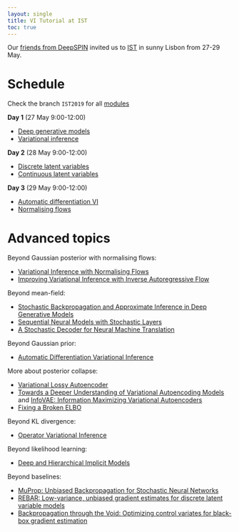 ```yaml
---
layout: single
title: VI Tutorial at IST
toc: true
---
```



Our [friends from DeepSPIN](https://deep-spin.github.io) invited us to [IST](https://tecnico.ulisboa.pt/pt/) in sunny Lisbon from 27-29 May. 


# Schedule

Check the branch `IST2019` for all [modules](https://github.com/vitutorial/tour/tree/ist2019/modules)

**Day 1** (27 May 9:00-12:00)

* [Deep generative models](https://github.com/vitutorial/tour/blob/IST2019/modules/Introduction/master.pdf)
* [Variational inference](https://github.com/vitutorial/tour/blob/IST2019/modules/VI/master.pdf)

**Day 2** (28 May 9:00-12:00)

* [Discrete latent variables](https://github.com/vitutorial/tour/blob/IST2019/modules/DGMs-Discrete/master.pdf)
* [Continuous latent variables](https://github.com/vitutorial/tour/blob/IST2019/modules/DGMs-Continuous/master.pdf)

**Day 3** (29 May 9:00-12:00)

* [Automatic differentiation VI](https://github.com/vitutorial/tour/blob/IST2019/modules/ADVI/master.pdf)
* [Normalising flows](https://github.com/vitutorial/tour/blob/IST2019/modules/NFs/master.pdf)

# Advanced topics

Beyond Gaussian posterior with normalising flows:

* [Variational Inference with Normalising Flows](https://arxiv.org/abs/1505.05770)
* [Improving Variational Inference with Inverse Autoregressive Flow](https://arxiv.org/abs/1606.04934)

Beyond mean-field:

* [Stochastic Backpropagation and Approximate Inference in Deep Generative Models](https://arxiv.org/pdf/1401.4082.pdf)
* [Sequential Neural Models with Stochastic Layers](https://arxiv.org/pdf/1605.07571.pdf)
* [A Stochastic Decoder for Neural Machine Translation](https://aclweb.org/anthology/P18-1115)

Beyond Gaussian prior:

* [Automatic Differentiation Variational Inference](https://arxiv.org/pdf/1603.00788.pdf)

More about posterior collapse:

* [Variational Lossy Autoencoder](https://arxiv.org/pdf/1611.02731.pdf)
* [Towards a Deeper Understanding of Variational Autoencoding Models](https://arxiv.org/pdf/1702.08658.pdf) and [InfoVAE: Information Maximizing Variational Autoencoders](https://arxiv.org/pdf/1706.02262.pdf)
* [Fixing a Broken ELBO](https://arxiv.org/pdf/1711.00464.pdf)

Beyond KL divergence:

* [Operator Variational Inference](https://arxiv.org/pdf/1610.09033.pdf)

Beyond likelihood learning:

* [Deep and Hierarchical Implicit Models](https://arxiv.org/pdf/1702.08896.pdf)

Beyond baselines:

* [MuProp: Unbiased Backpropagation for Stochastic Neural Networks](https://arxiv.org/abs/1511.05176)
* [REBAR: Low-variance, unbiased gradient estimates for discrete latent variable models](https://arxiv.org/pdf/1703.07370.pdf)
* [Backpropagation through the Void: Optimizing control variates for black-box gradient estimation](https://arxiv.org/pdf/1711.00123.pdf)


